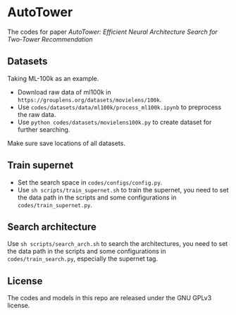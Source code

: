 # AutoTower

The codes for paper *AutoTower: Efficient Neural Architecture Search for Two-Tower Recommendation*

## Datasets

Taking ML-100k as an example.

- Download raw data of ml100k in `https://grouplens.org/datasets/movielens/100k`.
- Use `codes/datasets/data/ml100k/process_ml100k.ipynb` to preprocess the raw data.
- Use `python codes/datasets/movielens100k.py` to create dataset for further searching.

Make sure save locations of all datasets.

## Train supernet

- Set the search space in `codes/configs/config.py`.
- Use `sh scripts/train_supernet.sh` to train the supernet, you need to set the data path in the scripts and some configurations in `codes/train_supernet.py`.

## Search architecture

Use `sh scripts/search_arch.sh` to search the architectures, you need to set the data path in the scripts and some configurations in `codes/train_search.py`, especially the supernet tag.

## License

The codes and models in this repo are released under the GNU GPLv3 license.